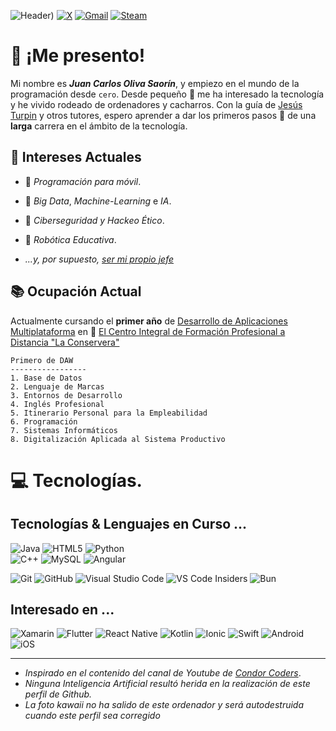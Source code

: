 
![Header](https://ibb.co/F7n70hL))
[![X](https://img.shields.io/badge/X-%23000000.svg?style=for-the-badge&logo=X&logoColor=white)](https://x.com/ProyectoCate_)
[![Gmail](https://img.shields.io/badge/Gmail-D14836?style=for-the-badge&logo=gmail&logoColor=white)](mailto:dr.catedrastico@gmail.com)
[![Steam](https://img.shields.io/badge/steam-%23000000.svg?style=for-the-badge&logo=steam&logoColor=white)](https://steamcommunity.com/id/Catedrastico/)





 # 💬 ¡Me presento!



Mi nombre es ***Juan Carlos Oliva Saorín***, y empiezo en el mundo de la programación desde ``cero``. Desde pequeño :boy: me ha interesado la tecnología y he vivido rodeado de ordenadores y cacharros. Con la guía de [Jesús Turpin](https://ibb.co/jDy1J7F "Mastodonte de la comunicación") y otros tutores, espero aprender a dar los primeros pasos :paw_prints: de una **larga** carrera en el ámbito de la tecnología.




## :brain: Intereses Actuales

* :iphone: *Programación para móvil*.
* 🤖 *Big Data*, *Machine-Learning* e *IA*.
* :rotating_light: *Ciberseguridad y Hackeo Ético*.
* 🦾 *Robótica Educativa*.

* *...y, por supuesto, [ser mi propio jefe](https://media.vandalsports.com/i/1706x960/2-2021/202122516029_1.jpg.webp)*

## :books: Ocupación Actual

Actualmente cursando el **primer año** de [Desarrollo de Aplicaciones Multiplataforma](https://todofp.es/que-estudiar/familias-profesionales/informatica-comunicaciones/des-aplicaciones-multiplataforma.html "DAW") en 📍 [El Centro Integral de Formación Profesional a Distancia "La Conservera" ](https://sites.google.com/view/fplaconservera)  

    Primero de DAW
    -----------------
    1. Base de Datos 
    2. Lenguaje de Marcas
    3. Entornos de Desarrollo   
    4. Inglés Profesional
    5. Itinerario Personal para la Empleabilidad
    6. Programación 
    7. Sistemas Informáticos
    8. Digitalización Aplicada al Sistema Productivo

# 💻 Tecnologías.
## Tecnologías & Lenguajes en Curso ...
![Java](https://img.shields.io/badge/java-%23ED8B00.svg?style=for-the-badge&logo=openjdk&logoColor=white)
![HTML5](https://img.shields.io/badge/html5-%23E34F26.svg?style=for-the-badge&logo=html5&logoColor=white)
![Python](https://img.shields.io/badge/python-3670A0?style=for-the-badge&logo=python&logoColor=ffdd54) 	
![C++](https://img.shields.io/badge/c++-%2300599C.svg?style=for-the-badge&logo=c%2B%2B&logoColor=white) 
![MySQL](https://img.shields.io/badge/mysql-4479A1.svg?style=for-the-badge&logo=mysql&logoColor=white) 
![Angular](https://img.shields.io/badge/angular-%23DD0031.svg?style=for-the-badge&logo=angular&logoColor=white) 

![Git](https://img.shields.io/badge/git-%23F05033.svg?style=for-the-badge&logo=git&logoColor=white)
![GitHub](https://img.shields.io/badge/github-%23121011.svg?style=for-the-badge&logo=github&logoColor=white)
![Visual Studio Code](https://img.shields.io/badge/Visual%20Studio%20Code-0078d7.svg?style=for-the-badge&logo=visual-studio-code&logoColor=white)
![VS Code Insiders](https://img.shields.io/badge/VS%20Code%20Insiders-35b393.svg?style=for-the-badge&logo=visual-studio-code&logoColor=white)
![Bun](https://img.shields.io/badge/Bun-%23000000.svg?style=for-the-badge&logo=bun&logoColor=white)

## Interesado en ...
![Xamarin](https://img.shields.io/badge/Xamarin-3199DC?style=for-the-badge&logo=xamarin&logoColor=white)
![Flutter](https://img.shields.io/badge/Flutter-%2302569B.svg?style=for-the-badge&logo=Flutter&logoColor=white)
![React Native](https://img.shields.io/badge/react_native-%2320232a.svg?style=for-the-badge&logo=react&logoColor=%2361DAFB)
![Kotlin](https://img.shields.io/badge/kotlin-%237F52FF.svg?style=for-the-badge&logo=kotlin&logoColor=white)
![Ionic](https://img.shields.io/badge/Ionic-%233880FF.svg?style=for-the-badge&logo=Ionic&logoColor=white)
![Swift](https://img.shields.io/badge/swift-F54A2A?style=for-the-badge&logo=swift&logoColor=white)
![Android](https://img.shields.io/badge/Android-3DDC84?style=for-the-badge&logo=android&logoColor=white)
![iOS](https://img.shields.io/badge/iOS-000000?style=for-the-badge&logo=ios&logoColor=white)


___
* *Inspirado en el contenido del canal de *Youtube* de [Condor Coders](https://www.youtube.com/@condorcoders)*.
* *Ninguna Inteligencia Artificial resultó herida en la realización de este perfil de Github.*
* *La foto kawaii no ha salido de este ordenador y será autodestruida cuando este perfil sea corregido*

